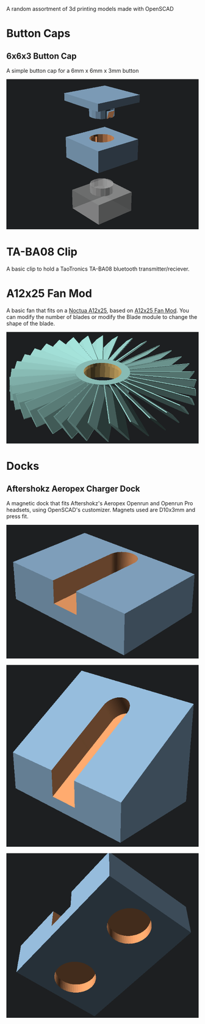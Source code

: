 A random assortment of 3d printing models made with OpenSCAD

# Button Caps

## 6x6x3 Button Cap

A simple button cap for a 6mm x 6mm x 3mm button

![Example 12 bladed fan](/Button%20Caps/6x6x3%20Button%20Cap.png)

# TA-BA08 Clip

A basic clip to hold a TaoTronics TA-BA08 bluetooth transmitter/reciever.

# A12x25 Fan Mod

A basic fan that fits on a [Noctua A12x25](https://noctua.at/en/nf-a12x25-pwm), based on [A12x25 Fan Mod](https://www.thingiverse.com/thing:4553248). You can modify the number of blades or modify the Blade module to change the shape of the blade.

![Example 12 bladed fan](/A12x25%20Fan%20Mod/Example%2032%20blade%20fan.png)

# Docks

## Aftershokz Aeropex Charger Dock

A magnetic dock that fits Aftershokz's Aeropex Openrun and Openrun Pro headsets, using OpenSCAD's customizer. Magnets used are D10x3mm and press fit.

![Openrun Dock](/Aftershokz-Openrun-Dock/Openrun.PNG)

![Openrun Pro Dock](/Aftershokz-Openrun-Dock/OpenrunPro.PNG)

![Magnetic Bottom Inserts](/Aftershokz-Openrun-Dock/MagneticBottom.PNG)
